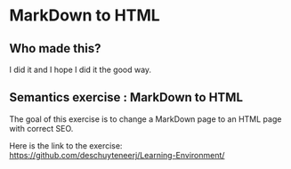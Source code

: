 # MarkDown to HTML

## Who made this?

I did it and I hope I did it the good way.

## Semantics exercise : MarkDown to HTML

The goal of this exercise is to change a MarkDown page to an HTML page with correct SEO.

Here is the link to the exercise: <https://github.com/deschuyteneerj/Learning-Environment/>